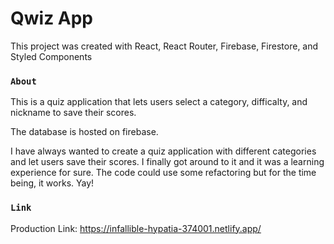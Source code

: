 # Qwiz App

This project was created with React, React Router, Firebase, Firestore, and Styled Components

### `About`

This is a quiz application that lets users select a category, difficalty, and nickname to save their scores.

The database is hosted on firebase.

I have always wanted to create a quiz application with different categories and let users save their scores.
I finally got around to it and it was a learning experience for sure. The code could use some refactoring but
for the time being, it works. Yay!

### `Link`

Production Link: https://infallible-hypatia-374001.netlify.app/
